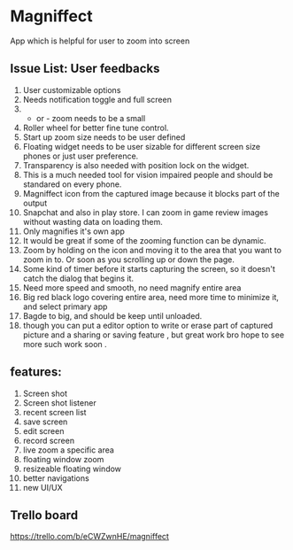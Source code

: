 # Magniffect 
App which is helpful for user to zoom into screen

## Issue List: User feedbacks
1. User customizable options 
2. Needs notification toggle and full screen 
3.  + or - zoom needs to be a small 
4. Roller wheel for better fine tune control. 
5. Start up zoom size needs to be user defined
6. Floating widget needs to be user sizable for different screen size phones or just user preference. 
7. Transparency is also needed with position lock on the widget. 
8. This is a much needed tool for vision impaired people and should be standared on every phone. 
9. Magniffect icon from the captured image because it blocks part of the output
10. Snapchat and also in play store. I can zoom in game review images without wasting data on loading them.
11. Only magnifies it's own app
12. It would be great if some of the zooming function can be dynamic.
13. Zoom by holding on the icon and moving it to the area that you want to zoom in to. Or soon as you scrolling up or down the page.
14. Some kind of timer before it starts capturing the screen, so it doesn't catch the dialog that begins it.
15. Need more speed and smooth, no need magnify entire area
16. Big red black logo covering entire area, need more time to minimize it, and select primary app
17. Bagde to big, and should be keep until unloaded.
18. though you can put a editor option to write or erase part of captured picture and a sharing or saving feature , but great work bro hope to see more such work soon .


## features:
1. Screen shot 
2. Screen shot listener
3. recent screen list
4. save screen
5. edit screen
6. record screen
7. live zoom a specific area
8. floating window zoom
9. resizeable floating window
10. better navigations
11. new UI/UX


## Trello board

https://trello.com/b/eCWZwnHE/magniffect


